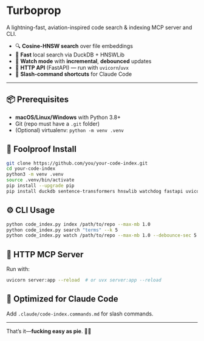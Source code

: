 # Turboprop

A lightning-fast, aviation-inspired code search & indexing MCP server and CLI.


- 🔍 **Cosine-HNSW search** over file embeddings  
- 🐆 **Fast** local search via DuckDB + HNSWLib  
- 🔄 **Watch mode** with **incremental**, **debounced** updates  
- 🚀 **HTTP API** (FastAPI) — run with `uvicorn`/`uvx`  
- 🤖 **Slash-command shortcuts** for Claude Code

---

## 📦 Prerequisites

- **macOS/Linux/Windows** with Python 3.8+  
- Git (repo must have a `.git` folder)  
- (Optional) virtualenv: `python -m venv .venv`

## 🍰 Foolproof Install

```bash
git clone https://github.com/you/your-code-index.git
cd your-code-index
python3 -m venv .venv
source .venv/bin/activate
pip install --upgrade pip
pip install duckdb sentence-transformers hnswlib watchdog fastapi uvicorn
```

## ⚙️ CLI Usage

```bash
python code_index.py index /path/to/repo --max-mb 1.0
python code_index.py search "terms" --k 5
python code_index.py watch /path/to/repo --max-mb 1.0 --debounce-sec 5.0
```

## 🚀 HTTP MCP Server

Run with:

```bash
uvicorn server:app --reload  # or uvx server:app --reload
```

## 🧠 Optimized for Claude Code

Add `.claude/code-index.commands.md` for slash commands.

---

That’s it—**fucking easy as pie**. 🍰🚀
